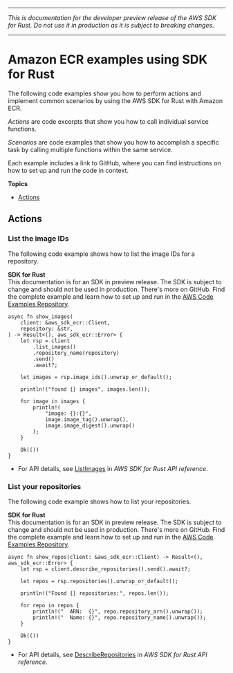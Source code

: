 --------

 *This is documentation for the developer preview release of the AWS SDK for Rust\. Do not use it in production as it is subject to breaking changes\.* 

--------

# Amazon ECR examples using SDK for Rust<a name="rust_ecr_code_examples"></a>

The following code examples show you how to perform actions and implement common scenarios by using the AWS SDK for Rust with Amazon ECR\.

*Actions* are code excerpts that show you how to call individual service functions\.

*Scenarios* are code examples that show you how to accomplish a specific task by calling multiple functions within the same service\.

Each example includes a link to GitHub, where you can find instructions on how to set up and run the code in context\.

**Topics**
+ [Actions](#actions)

## Actions<a name="actions"></a>

### List the image IDs<a name="ecr_ListImages_rust_topic"></a>

The following code example shows how to list the image IDs for a repository\.

**SDK for Rust**  
This documentation is for an SDK in preview release\. The SDK is subject to change and should not be used in production\.
 There's more on GitHub\. Find the complete example and learn how to set up and run in the [AWS Code Examples Repository](https://github.com/awsdocs/aws-doc-sdk-examples/tree/main/rust_dev_preview/ecr#code-examples)\. 
  

```
async fn show_images(
    client: &aws_sdk_ecr::Client,
    repository: &str,
) -> Result<(), aws_sdk_ecr::Error> {
    let rsp = client
        .list_images()
        .repository_name(repository)
        .send()
        .await?;

    let images = rsp.image_ids().unwrap_or_default();

    println!("found {} images", images.len());

    for image in images {
        println!(
            "image: {}:{}",
            image.image_tag().unwrap(),
            image.image_digest().unwrap()
        );
    }

    Ok(())
}
```
+  For API details, see [ListImages](https://docs.rs/releases/search?query=aws-sdk) in *AWS SDK for Rust API reference*\. 

### List your repositories<a name="ecr_DescribeRepositories_rust_topic"></a>

The following code example shows how to list your repositories\.

**SDK for Rust**  
This documentation is for an SDK in preview release\. The SDK is subject to change and should not be used in production\.
 There's more on GitHub\. Find the complete example and learn how to set up and run in the [AWS Code Examples Repository](https://github.com/awsdocs/aws-doc-sdk-examples/tree/main/rust_dev_preview/ecr#code-examples)\. 
  

```
async fn show_repos(client: &aws_sdk_ecr::Client) -> Result<(), aws_sdk_ecr::Error> {
    let rsp = client.describe_repositories().send().await?;

    let repos = rsp.repositories().unwrap_or_default();

    println!("Found {} repositories:", repos.len());

    for repo in repos {
        println!("  ARN:  {}", repo.repository_arn().unwrap());
        println!("  Name: {}", repo.repository_name().unwrap());
    }

    Ok(())
}
```
+  For API details, see [DescribeRepositories](https://docs.rs/releases/search?query=aws-sdk) in *AWS SDK for Rust API reference*\. 